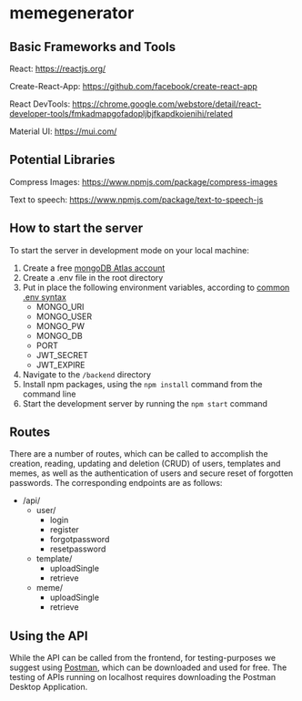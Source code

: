 # memegenerator

## Basic Frameworks and Tools

React: https://reactjs.org/

Create-React-App: https://github.com/facebook/create-react-app

React DevTools: https://chrome.google.com/webstore/detail/react-developer-tools/fmkadmapgofadopljbjfkapdkoienihi/related

Material UI: https://mui.com/


## Potential Libraries

Compress Images: https://www.npmjs.com/package/compress-images

Text to speech: https://www.npmjs.com/package/text-to-speech-js

## How to start the server

To start the server in development mode on your local machine:

1. Create a free [mongoDB Atlas account](https://www.mongodb.com)
2. Create a .env file in the root directory
3. Put in place the following environment variables, according to [common .env syntax](https://www.npmjs.com/package/dotenv)
    * MONGO_URI
    * MONGO_USER
    * MONGO_PW
    * MONGO_DB
    * PORT
    * JWT_SECRET
    * JWT_EXPIRE
4. Navigate to the `/backend` directory
5. Install npm packages, using the `npm install` command from the command line
6. Start the development server by running the `npm start` command

## Routes

There are a number of routes, which can be called to accomplish the creation, reading, updating and deletion (CRUD) of users, templates and memes, as well as the authentication of users and secure reset of forgotten passwords. The corresponding endpoints are as follows:

* /api/
    * user/
        * login
        * register
        * forgotpassword
        * resetpassword
    * template/
        * uploadSingle
        * retrieve
    * meme/
        * uploadSingle
        * retrieve

## Using the API

While the API can be called from the frontend, for testing-purposes we suggest using [Postman](https://www.postman.com), which can be downloaded and used for free. The testing of APIs running on localhost requires downloading the Postman Desktop Application.

